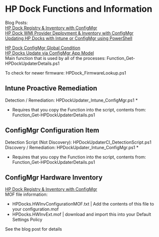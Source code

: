 # HP Dock Functions and Information

Blog Posts: <br>
[HP Dock Registry & Inventory with ConfigMgr](https://garytown.com/hp-dock-registry-inventory-with-configmgr) <br>
[HP Dock WMI Provider Deployment & Inventory with ConfigMgr](https://garytown.com/hp-dock-wmi-provider-deployment-inventory-with-configmgr) <br>
[Updating HP Docks with Intune or ConfigMgr using PowerShell](https://garytown.com/updating-hp-docks-with-intune-or-configmgr-using-powershell) <br>

[HP Dock ConfigMgr Global Condition](https://garytown.com/hp-dock-configmgr-global-condition)<br>
[HP Docks Update via ConfigMgr App Model](https://garytown.com/hp-docks-update-via-configmgr-app-model) <br>
Main function that is used by all of the processes: Function_Get-HPDockUpdaterDetails.ps1 <br>

To check for newer firmware: HPDock_FirmwareLookup.ps1 <br>

## Intune Proactive Remediation
Detection / Remediation: HPDockUpdater_Intune_ConfigMgr.ps1 * <br>
 * Requires that you copy the Function into the script, contents from: Function_Get-HPDockUpdaterDetails.ps1


## ConfigMgr Configuration Item 

Detection Script (Not Discovery): HPDockUpdaterCI_DetectionScript.ps1 <br>
Discovery / Remediation: HPDockUpdater_Intune_ConfigMgr.ps1 * <br>
 * Requires that you copy the Function into the script, contents from: Function_Get-HPDockUpdaterDetails.ps1


## ConfigMgr Hardware Inventory
[HP Dock Registry & Inventory with ConfigMgr](https://garytown.com/hp-dock-registry-inventory-with-configmgr) <br>
MOF file information: <br>
* HPDocks.HWInvConfigurationMOF.txt | Add the contents of this file to your configuration.mof
* HPDocks.HWInvExt.mof | download and import this into your Default Settings Policy

See the blog post for details
